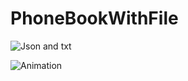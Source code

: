 # PhoneBookWithFile

![Json and txt](https://github.com/user-attachments/assets/a34dae26-cd90-4845-b96c-4dac9e67f162)

![Animation](https://github.com/user-attachments/assets/9e843b45-0d52-40a0-8c21-3d3a32d6f52a)
